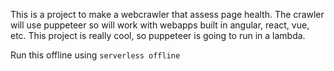This is a project to make a webcrawler that assess page health. The crawler will use puppeteer so will work with webapps built in angular, react, vue, etc. This project is really cool, so puppeteer is going to run in a lambda. 

Run this offline using `serverless offline`